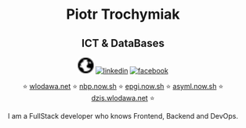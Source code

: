 <h1 align="center">Piotr Trochymiak </h1>
<h2 align="center">ICT & DataBases</h2>
<p align="center">
<a href="https://trochymiak.net/">
<img alt="trochymiak.net" width="32px" src="https://raw.githubusercontent.com/iconic/open-iconic/master/svg/globe.svg"></a>  
<a href="https://www.linkedin.com/in/piotr-trochymiak">
<img src="https://cdn1.iconfinder.com/data/icons/social-80/32/Social_social_linkedin_linked_in-32.png" alt="linkedin"></a>
<a href="https://www.facebook.com/PanPiotrTrochymiak">
<img src="https://cdn1.iconfinder.com/data/icons/social-80/32/Social_social_facebook-32.png" alt="facebook"></a>
</p>

<span align="center">

:star: [wlodawa.net](https://wlodawa.net) :star: [nbp.now.sh](https://nbp.now.sh/) :star: [epgi.now.sh](https://epgi.now.sh/) :star: [asyml.now.sh](https://asyml.now.sh/) :star: [dzis.wlodawa.net](https://dzis.wlodawa.net/) :star:

I am a FullStack developer who knows Frontend, Backend and DevOps. 

</span>
